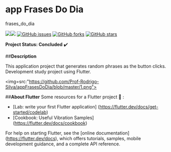 # app Frases Do Dia

frases_do_dia

<img src="https://img.shields.io/static/v1?label=version&message=v1.0&color=success&style=flat"/><img src="https://img.shields.io/static/v1?label=build&message=passing&color=success&style=flat"/>
<a href="https://github.com/Prof-Rodrigo-Silva/appFrasesDoDia/issues"><img alt="GitHub issues" src="https://img.shields.io/github/issues/Prof-Rodrigo-Silva/appFrasesDoDia"></a>
<a href="https://github.com/Prof-Rodrigo-Silva/appFrasesDoDia/network"><img alt="GitHub forks" src="https://img.shields.io/github/forks/Prof-Rodrigo-Silva/appFrasesDoDia"></a>
<a href="https://github.com/Prof-Rodrigo-Silva/appFrasesDoDia/stargazers"><img alt="GitHub stars" src="https://img.shields.io/github/stars/Prof-Rodrigo-Silva/appFrasesDoDia"></a>


**Project Status: Concluded** :heavy_check_mark:

##**Description**

This application project that generates random phrases as the button clicks. Development study project using Flutter.

<img=src:"https://github.com/Prof-Rodrigo-Silva/appFrasesDoDia/blob/master/1.png">

##**About Flutter**
Some resources for a Flutter project :hammer: :

- [Lab: write your first Flutter application] (https://flutter.dev/docs/get-started/codelab)
- [Cookbook: Useful Vibration Samples] (https://flutter.dev/docs/cookbook)

For help on starting Flutter, see the
[online documentation] (https://flutter.dev/docs), which offers tutorials,
samples, mobile development guidance, and a complete API reference.
